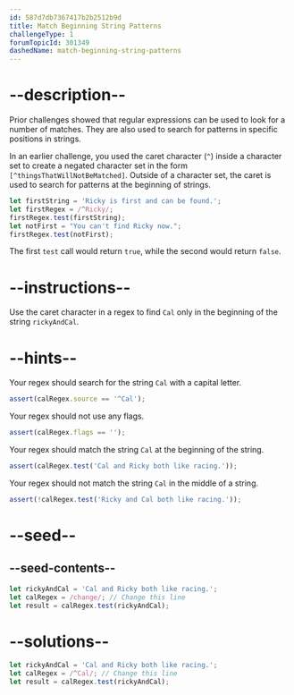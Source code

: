 ```yaml
---
id: 587d7db7367417b2b2512b9d
title: Match Beginning String Patterns
challengeType: 1
forumTopicId: 301349
dashedName: match-beginning-string-patterns
---
```


# --description--

Prior challenges showed that regular expressions can be used to look for a number of matches. They are also used to search for patterns in specific positions in strings.

In an earlier challenge, you used the caret character (`^`) inside a character set to create a negated character set in the form `[^thingsThatWillNotBeMatched]`. Outside of a character set, the caret is used to search for patterns at the beginning of strings.

```js
let firstString = 'Ricky is first and can be found.';
let firstRegex = /^Ricky/;
firstRegex.test(firstString);
let notFirst = "You can't find Ricky now.";
firstRegex.test(notFirst);
```

The first `test` call would return `true`, while the second would return `false`.

# --instructions--

Use the caret character in a regex to find `Cal` only in the beginning of the string `rickyAndCal`.

# --hints--

Your regex should search for the string `Cal` with a capital letter.

```js
assert(calRegex.source == '^Cal');
```

Your regex should not use any flags.

```js
assert(calRegex.flags == '');
```

Your regex should match the string `Cal` at the beginning of the string.

```js
assert(calRegex.test('Cal and Ricky both like racing.'));
```

Your regex should not match the string `Cal` in the middle of a string.

```js
assert(!calRegex.test('Ricky and Cal both like racing.'));
```

# --seed--

## --seed-contents--

```js
let rickyAndCal = 'Cal and Ricky both like racing.';
let calRegex = /change/; // Change this line
let result = calRegex.test(rickyAndCal);
```

# --solutions--

```js
let rickyAndCal = 'Cal and Ricky both like racing.';
let calRegex = /^Cal/; // Change this line
let result = calRegex.test(rickyAndCal);
```
